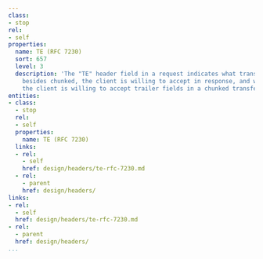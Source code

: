 ```yaml
---
class:
- stop
rel:
- self
properties:
  name: TE (RFC 7230)
  sort: 657
  level: 3
  description: 'The "TE" header field in a request indicates what transfer codings,
    besides chunked, the client is willing to accept in response, and whether or not
    the client is willing to accept trailer fields in a chunked transfer coding. '
entities:
- class:
  - stop
  rel:
  - self
  properties:
    name: TE (RFC 7230)
  links:
  - rel:
    - self
    href: design/headers/te-rfc-7230.md
  - rel:
    - parent
    href: design/headers/
links:
- rel:
  - self
  href: design/headers/te-rfc-7230.md
- rel:
  - parent
  href: design/headers/
...
```

